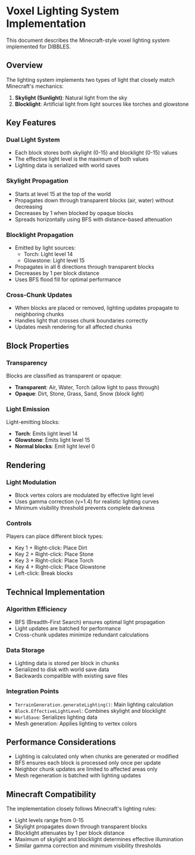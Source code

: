 # Voxel Lighting System Implementation

This document describes the Minecraft-style voxel lighting system implemented for DIBBLES.

## Overview

The lighting system implements two types of light that closely match Minecraft's mechanics:

1. **Skylight (Sunlight)**: Natural light from the sky
2. **Blocklight**: Artificial light from light sources like torches and glowstone

## Key Features

### Dual Light System
- Each block stores both skylight (0-15) and blocklight (0-15) values
- The effective light level is the maximum of both values
- Lighting data is serialized with world saves

### Skylight Propagation
- Starts at level 15 at the top of the world
- Propagates down through transparent blocks (air, water) without decreasing
- Decreases by 1 when blocked by opaque blocks
- Spreads horizontally using BFS with distance-based attenuation

### Blocklight Propagation
- Emitted by light sources:
  - Torch: Light level 14
  - Glowstone: Light level 15
- Propagates in all 6 directions through transparent blocks
- Decreases by 1 per block distance
- Uses BFS flood fill for optimal performance

### Cross-Chunk Updates
- When blocks are placed or removed, lighting updates propagate to neighboring chunks
- Handles light that crosses chunk boundaries correctly
- Updates mesh rendering for all affected chunks

## Block Properties

### Transparency
Blocks are classified as transparent or opaque:
- **Transparent**: Air, Water, Torch (allow light to pass through)
- **Opaque**: Dirt, Stone, Grass, Sand, Snow (block light)

### Light Emission
Light-emitting blocks:
- **Torch**: Emits light level 14
- **Glowstone**: Emits light level 15
- **Normal blocks**: Emit light level 0

## Rendering

### Light Modulation
- Block vertex colors are modulated by effective light level
- Uses gamma correction (γ=1.4) for realistic lighting curves
- Minimum visibility threshold prevents complete darkness

### Controls
Players can place different block types:
- Key 1 + Right-click: Place Dirt
- Key 2 + Right-click: Place Stone  
- Key 3 + Right-click: Place Torch
- Key 4 + Right-click: Place Glowstone
- Left-click: Break blocks

## Technical Implementation

### Algorithm Efficiency
- BFS (Breadth-First Search) ensures optimal light propagation
- Light updates are batched for performance
- Cross-chunk updates minimize redundant calculations

### Data Storage
- Lighting data is stored per block in chunks
- Serialized to disk with world save data
- Backwards compatible with existing save files

### Integration Points
- `TerrainGeneration.generateLighting()`: Main lighting calculation
- `Block.EffectiveLightLevel`: Combines skylight and blocklight
- `WorldSave`: Serializes lighting data
- Mesh generation: Applies lighting to vertex colors

## Performance Considerations

- Lighting is calculated only when chunks are generated or modified
- BFS ensures each block is processed only once per update
- Neighbor chunk updates are limited to affected areas only
- Mesh regeneration is batched with lighting updates

## Minecraft Compatibility

The implementation closely follows Minecraft's lighting rules:
- Light levels range from 0-15
- Skylight propagates down through transparent blocks
- Blocklight attenuates by 1 per block distance
- Maximum of skylight and blocklight determines effective illumination
- Similar gamma correction and minimum visibility thresholds